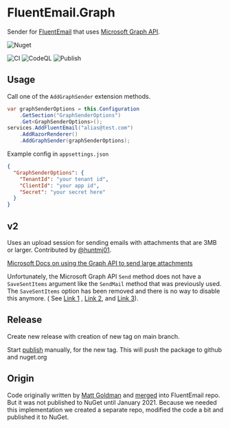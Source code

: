 # FluentEmail.Graph

Sender for [FluentEmail](https://github.com/lukencode/FluentEmail) that
uses [Microsoft Graph API](https://docs.microsoft.com/en-us/graph/api/resources/mail-api-overview?view=graph-rest-1.0).

![Nuget](https://img.shields.io/nuget/v/FluentEmail.Graph)

![CI](https://github.com/ESC-BV/FluentEmail.Graph/workflows/CI/badge.svg)
![CodeQL](https://github.com/ESC-BV/FluentEmail.Graph/workflows/CodeQL/badge.svg)
![Publish](https://github.com/ESC-BV/FluentEmail.Graph/workflows/Publish/badge.svg)

## Usage

Call one of the `AddGraphSender` extension methods.

```csharp
var graphSenderOptions = this.Configuration
    .GetSection("GraphSenderOptions")
    .Get<GraphSenderOptions>();
services.AddFluentEmail("alias@test.com")
    .AddRazorRenderer()
    .AddGraphSender(graphSenderOptions);
```

Example config in `appsettings.json`

```json
{
  "GraphSenderOptions": {
    "TenantId": "your tenant id",
    "ClientId": "your app id",
    "Secret": "your secret here"
  }
}
```

## v2

Uses an upload session for sending emails with attachments that are 3MB or larger. Contributed
by [@huntmj01](https://github.com/huntmj01).

[Microsoft Docs on using the Graph API to send large attachments](https://docs.microsoft.com/en-us/graph/outlook-large-attachments?tabs=csharp)

Unfortunately, the Microsoft Graph API `Send` method does not have a `SaveSentItems` argument like the `SendMail` method
that was previously used. The `SaveSentItems` option has been removed and there is no way to disable this anymore. (
See [Link 1](https://docs.microsoft.com/en-us/answers/questions/337574/graph-sdk-i-want-to-send-the-saved-draft-mail-but.html)
, [Link 2](https://docs.microsoft.com/en-us/graph/api/message-send?view=graph-rest-1.0&tabs=http),
and [Link 3](https://github.com/microsoftgraph/msgraph-sdk-dotnet/issues/743)).

## Release

Create new release with creation of new tag on main branch.

Start [publish](https://github.com/ESC-BV/FluentEmail.Graph/actions/workflows/publish.yml) manually, for the new tag.
This will push the package to github and nuget.org

## Origin

Code originally written by [Matt Goldman](https://github.com/matt-goldman)
and [merged](https://github.com/lukencode/FluentEmail/pull/218) into FluentEmail repo. But it was not published to NuGet
until January 2021. Because we needed this implementation we created a separate repo, modified the code a bit and
published it to NuGet.
